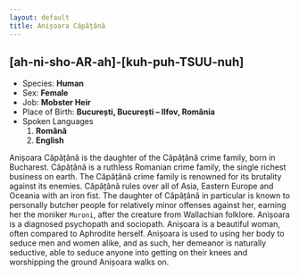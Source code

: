 ```yaml
---
layout: default
title: Anișoara Căpățână
---
```


## [ah-ni-sho-AR-ah]-[kuh-puh-TSUU-nuh]

- Species: __Human__
- Sex: __Female__
- Job: __Mobster Heir__
- Place of Birth: __București, București – Ilfov, România__
- Spoken Languages
  1. __Română__
  1. __English__

Anișoara Căpățână is the daughter of the Căpățână crime family, born in Bucharest. Căpățână is a ruthless Romanian crime family, the single richest business on earth. The Căpățână crime family is renowned for its brutality against its enemies. Căpățână rules over all of Asia, Eastern Europe and Oceania with an iron fist. The daughter of Căpățână in particular is known to personally butcher people for relatively minor offenses against her, earning her the moniker `Muroni`, after the creature from Wallachian folklore. Anișoara is a diagnosed psychopath and sociopath. Anișoara is a beautiful woman, often compared to Aphrodite herself. Anișoara is used to using her body to seduce men and women alike, and as such, her demeanor is naturally seductive, able to seduce anyone into getting on their knees and worshipping the ground Anișoara walks on.